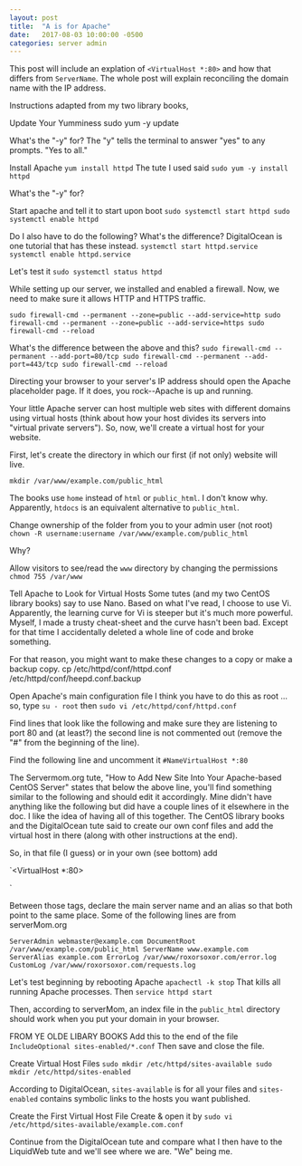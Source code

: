 ```yaml
---
layout: post
title:  "A is for Apache"
date:   2017-08-03 10:00:00 -0500
categories: server admin
---
```

This post will include an explation of `<VirtualHost *:80>` and how that differs from `ServerName`. The whole post will explain reconciling the domain name with the IP address.

Instructions adapted from my two library books, 

Update Your Yumminess
sudo yum -y update

What's the "-y" for?
The "y" tells the terminal to answer "yes" to any prompts. "Yes to all."

Install Apache
`yum install httpd`
The tute I used said
`sudo yum -y install httpd`

What's the "-y" for?

Start apache and tell it to start upon boot
`sudo systemctl start httpd
sudo systemctl enable httpd`

Do I also have to do the following? What's the difference? DigitalOcean is one tutorial that has these instead.
`systemctl start httpd.service
systemctl enable httpd.service`

Let's test it
`sudo systemctl status httpd`

While setting up our server, we installed and enabled a firewall. Now, we need to make sure it allows HTTP and HTTPS traffic.

`sudo firewall-cmd --permanent --zone=public --add-service=http
sudo firewall-cmd --permanent --zone=public --add-service=https
sudo firewall-cmd --reload`

What's the difference between the above and this?
`sudo firewall-cmd --permanent --add-port=80/tcp
sudo firewall-cmd --permanent --add-port=443/tcp
sudo firewall-cmd --reload`

Directing your browser to your server's IP address should open the Apache placeholder page. If it does, you rock--Apache is up and running.

Your little Apache server can host multiple web sites with different domains using virtual hosts (think about how your host divides its servers into "virtual private servers"). So, now, we'll create a virtual host for your website.

First, let's create the directory in which our first (if not only) website will live.

`mkdir /var/www/example.com/public_html`

The books use `home` instead of `html` or `public_html`. I don't know why. Apparently, `htdocs` is an equivalent alternative to `public_html`.

Change ownership of the folder from you to your admin user (not root)
`chown -R username:username /var/www/example.com/public_html`

Why?

Allow visitors to see/read the `www` directory by changing the permissions
`chmod 755 /var/www`

Tell Apache to Look for Virtual Hosts
Some tutes (and my two CentOS library books) say to use Nano. Based on what I've read, I choose to use Vi. Apparently, the learning curve for Vi is steeper but it's much more powerful. Myself, I made a trusty cheat-sheet and the curve hasn't been bad. Except for that time I accidentally deleted a whole line of code and broke something. 

For that reason, you might want to make these changes to a copy or make a backup copy.
cp /etc/httpd/conf/httpd.conf /etc/httpd/conf/heepd.conf.backup

Open Apache's main configuration file
I think you have to do this as root ... so, type
`su - root`
then
`sudo vi /etc/httpd/conf/httpd.conf`

Find lines that look like the following and make sure they are listening to port 80 and (at least?) the second line is not commented out (remove the "#" from the beginning of the line).

Find the following line and uncomment it
`#NameVirtualHost *:80`

The Servermom.org tute, "How to Add New Site Into Your Apache-based CentOS Server" states that below the above line, you'll find something similar to the following and should edit it accordingly. Mine didn't have anything like the following but did have a couple lines of it elsewhere in the doc. I like the idea of having all of this together. The CentOS library books and the DigitalOcean tute said to create our own conf files and add the virtual host in there (along with other instructions at the end).

So, in that file (I guess) or in your own (see bottom) add

`<VirtualHost *:80>

</VirtualHost>`

Between those tags, declare the main server name and an alias so that both point to the same place. Some of the following lines are from serverMom.org

`ServerAdmin webmaster@example.com
    DocumentRoot /var/www/example.com/public_html
    ServerName www.example.com
    ServerAlias example.com
    ErrorLog /var/www/roxorsoxor.com/error.log
    CustomLog /var/www/roxorsoxor.com/requests.log`

Let's test beginning by rebooting Apache
`apachectl -k stop`
That kills all running Apache processes. Then
`service httpd start`

Then, according to serverMom, an index file in the `public_html` directory should work when you put your domain in your browser.

FROM YE OLDE LIBARY BOOKS
Add this to the end of the file
`IncludeOptional sites-enabled/*.conf`
Then save and close the file.

Create Virtual Host Files
`sudo mkdir /etc/httpd/sites-available
sudo mkdir /etc/httpd/sites-enabled`

According to DigitalOcean, `sites-available` is for all your files and `sites-enabled` contains symbolic links to the hosts you want published.

Create the First Virtual Host File
Create & open it by
`sudo vi /etc/httpd/sites-available/example.com.conf`

Continue from the DigitalOcean tute and compare what I then have to the LiquidWeb tute and we'll see where we are. "We" being me.
